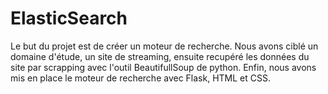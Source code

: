 # ElasticSearch
Le but du projet est de créer un moteur de recherche. Nous avons ciblé un domaine d'étude, un site de streaming, ensuite recupéré les données du site par scrapping avec l'outil BeautifullSoup de python. Enfin, nous avons mis en place le moteur de recherche avec Flask, HTML et CSS.  
